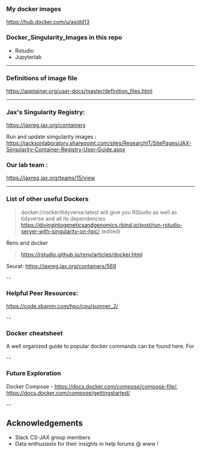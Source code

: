 ### My docker images
https://hub.docker.com/u/asidd13


### Docker_Singularity_Images in this repo


- Rstudio 
- Jupyterlab 

--- 

### Definitions of image file 
https://apptainer.org/user-docs/master/definition_files.html


---

### Jax's Singularity Registry: 

https://jaxreg.jax.org/containers

Run and update simgularity images :
https://jacksonlaboratory.sharepoint.com/sites/ResearchIT/SitePages/JAX-Singularity-Container-Registry-User-Guide.aspx


### Our lab team : 

https://jaxreg.jax.org/teams/15/view

---

### List of other useful Dockers

> docker://rocker/tidyverse:latest will give you RStudio as well as tidyverse and all its dependencies
> https://divingintogeneticsandgenomics.rbind.io/post/run-rstudio-server-with-singularity-on-hpc/ (edited) 

Renv and docker 

> https://rstudio.github.io/renv/articles/docker.html

Seurat:
https://jaxreg.jax.org/containers/569

--

### Helpful Peer Resources: 

https://code.sbamin.com/hpc/cpu/sumner_2/

--


### Docker cheatsheet 


A well organized guide to popular docker commands can be found here. For 

--

### Future Exploration

Docker Compose - https://docs.docker.com/compose/compose-file/; https://docs.docker.com/compose/gettingstarted/

--
## Acknowledgements 

- Slack CS-JAX group members
- Data enthusiasts for their insights in help forums @ www !
